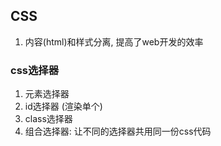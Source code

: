 ## CSS
1. 内容(html)和样式分离, 提高了web开发的效率

### css选择器
1. 元素选择器
2. id选择器 (渲染单个)
3. class选择器
4. 组合选择器: 让不同的选择器共用同一份css代码